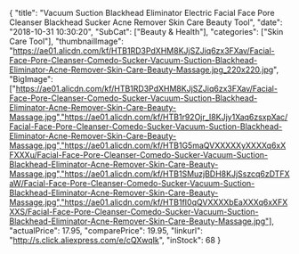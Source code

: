 {
	"title": "Vacuum Suction Blackhead Eliminator Electric Facial Face Pore Cleanser Blackhead Sucker Acne Remover Skin Care Beauty Tool",
	"date": "2018-10-31 10:30:20",
	"SubCat": ["Beauty & Health"],
	"categories": ["Skin Care Tool"],
	"thumbnailImage": "https://ae01.alicdn.com/kf/HTB1RD3PdXHM8KJjSZJiq6zx3FXav/Facial-Face-Pore-Cleanser-Comedo-Sucker-Vacuum-Suction-Blackhead-Eliminator-Acne-Remover-Skin-Care-Beauty-Massage.jpg_220x220.jpg",
	"BigImage": ["https://ae01.alicdn.com/kf/HTB1RD3PdXHM8KJjSZJiq6zx3FXav/Facial-Face-Pore-Cleanser-Comedo-Sucker-Vacuum-Suction-Blackhead-Eliminator-Acne-Remover-Skin-Care-Beauty-Massage.jpg","https://ae01.alicdn.com/kf/HTB1r92Ojr_I8KJjy1Xaq6zsxpXac/Facial-Face-Pore-Cleanser-Comedo-Sucker-Vacuum-Suction-Blackhead-Eliminator-Acne-Remover-Skin-Care-Beauty-Massage.jpg","https://ae01.alicdn.com/kf/HTB1G5maQVXXXXXyXXXXq6xXFXXXu/Facial-Face-Pore-Cleanser-Comedo-Sucker-Vacuum-Suction-Blackhead-Eliminator-Acne-Remover-Skin-Care-Beauty-Massage.jpg","https://ae01.alicdn.com/kf/HTB1SMuzjBDH8KJjSszcq6zDTFXaW/Facial-Face-Pore-Cleanser-Comedo-Sucker-Vacuum-Suction-Blackhead-Eliminator-Acne-Remover-Skin-Care-Beauty-Massage.jpg","https://ae01.alicdn.com/kf/HTB1fI0qQVXXXXbEaXXXq6xXFXXXS/Facial-Face-Pore-Cleanser-Comedo-Sucker-Vacuum-Suction-Blackhead-Eliminator-Acne-Remover-Skin-Care-Beauty-Massage.jpg"],
	"actualPrice": 17.95,
	"comparePrice": 19.95,
	"linkurl": "http://s.click.aliexpress.com/e/cQXwqIk",
	"inStock": 68
}
